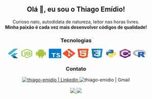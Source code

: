 <h2 align="center">Olá 👋, eu sou o Thiago Emídio!</h2>

<p align="center">Curioso nato, autodidata de natureza, leitor nas horas livres. <br/> <b> Minha paixão é cada vez mais desenvolver códigos de qualidade! </b> </p>

<div align="center">
  <h3>Tecnologias</h3>
  <div style="display: inline_block">
    <img align="center" title="Flutter" height="30" width="40" src="https://raw.githubusercontent.com/devicons/devicon/master/icons/flutter/flutter-original.svg">
    <img align="center" title="NodeJs" height="30" width="40" src="https://raw.githubusercontent.com/devicons/devicon/master/icons/nodejs/nodejs-plain.svg">
    <img align="center" title="Android" height="30" width="40" src="https://raw.githubusercontent.com/devicons/devicon/master/icons/android/android-plain.svg">
    <img align="center" title="TypeScript"  height="30" width="40" src="https://raw.githubusercontent.com/devicons/devicon/master/icons/typescript/typescript-plain.svg">
    <img align="center" title="git" height="30" width="40" src="https://raw.githubusercontent.com/devicons/devicon/master/icons/git/git-plain.svg" />
    <img align="center" title="HTML"  height="30" width="40" src="https://raw.githubusercontent.com/devicons/devicon/master/icons/html5/html5-original.svg">
    <img align="center" title="CSS"  height="30" width="40" src="https://raw.githubusercontent.com/devicons/devicon/master/icons/css3/css3-original.svg">
    <img align="center" title="Python"  height="30" width="40" src="https://raw.githubusercontent.com/devicons/devicon/master/icons/python/python-original.svg">
    <img align="center" title="C#" height="30" width="40" src="https://raw.githubusercontent.com/devicons/devicon/master/icons/csharp/csharp-original.svg">
    <img align="center" title="R Statistics" height="30" width="40" src="https://raw.githubusercontent.com/devicons/devicon/master/icons/r/r-original.svg">
  </div>
  <h3>Contato</h3>
  <a href="https://www.linkedin.com/in/thiago-emidio-adm"> 
         <img target="_blank" alt="thiago-emidio | Linkedin" src="https://img.shields.io/badge/LinkedIn-0077B5?style=for-the-badge&logo=linkedin&logoColor=white&link=https://www.linkedin.com/in/thiago-emidio-adm/" />
  </a>
  <a> 
        <img alt="thiago-emidio | Gmail" src="https://img.shields.io/badge/Gmail-D14836?style=for-the-badge&logo=gmail&logoColor=white&link=mailto:t.emidio.dev@gmail.com" />
    </a>
  <br>
  <br>
  <a href="https://github.com/ThiagoEmidio">
  <img height="180em" src="https://github-readme-stats.vercel.app/api?username=ThiagoEmidio&show_icons=true&theme=dracula&include_all_commits=true&count_private=true"/>
  <img height="180em" src="https://github-readme-stats.vercel.app/api/top-langs/?username=ThiagoEmidio&layout=compact&langs_count=7&theme=dracula"/>
  <br>
</div>
<!--
**ThiagoEmidio/ThiagoEmidio** is a ✨ _special_ ✨ repository because its `README.md` (this file) appears on your GitHub profile.

Here are some ideas to get you started:

- 🔭 I’m currently working on ...
- 🌱 I’m currently learning ...
- 👯 I’m looking to collaborate on ...
- 🤔 I’m looking for help with ...
- 💬 Ask me about ...
- 📫 How to reach me: ...
- 😄 Pronouns: ...
- ⚡ Fun fact: ...
-->
